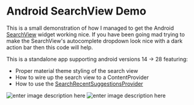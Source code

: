 
Android SearchView Demo
======================
This is a small demonstration of how I managed to get the Android [SearchView](http://developer.android.com/reference/android/support/v7/widget/SearchView.html) widget working nice.
If you have been going mad trying to make the SearchView's autocomplete dropdown look nice with a dark action bar
then this code will help.
 

This is a standalone app supporting android versions 14 -> 28 featuring:

 - Proper material theme styling of the search view
 - How to wire up the search view to a ContentProvider
 - How to use the [SearchRecentSuggestionsProvider](http://developer.android.com/reference/android/content/SearchRecentSuggestionsProvider.html)
 

![enter image description here](https://raw.githubusercontent.com/danbrough/Android-SearchView-Demo/master/docs/demo1.png)
![enter image description here](https://raw.githubusercontent.com/danbrough/Android-SearchView-Demo/master/docs/demo2.png)




